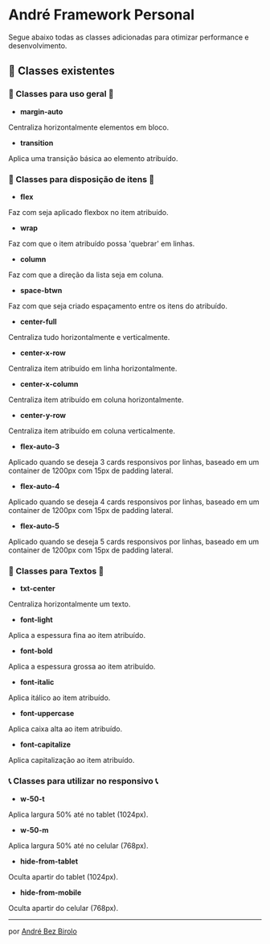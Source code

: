 # André Framework Personal

Segue abaixo todas as classes adicionadas para otimizar performance e desenvolvimento.

## 🚀 Classes existentes

### 📁 Classes para uso geral 📁

* **margin-auto**

Centraliza horizontalmente elementos em bloco.

* **transition**

Aplica uma transição básica ao elemento atribuído.

### 📜 Classes para disposição de itens 📜

* **flex**

Faz com seja aplicado flexbox no item atribuído.

* **wrap**

Faz com que o item atribuído possa 'quebrar' em linhas.

* **column**

Faz com que a direção da lista seja em coluna.

* **space-btwn**

Faz com que seja criado espaçamento entre os itens do atribuído.

* **center-full**

Centraliza tudo horizontalmente e verticalmente.

* **center-x-row**

Centraliza item atribuído em linha horizontalmente.

* **center-x-column**

Centraliza item atribuído em coluna horizontalmente.

* **center-y-row**

Centraliza item atribuído em coluna verticalmente.

* **flex-auto-3**

Aplicado quando se deseja 3 cards responsivos por linhas, baseado em um container de 1200px com 15px de padding lateral.

* **flex-auto-4**

Aplicado quando se deseja 4 cards responsivos por linhas, baseado em um container de 1200px com 15px de padding lateral.

* **flex-auto-5**

Aplicado quando se deseja 5 cards responsivos por linhas, baseado em um container de 1200px com 15px de padding lateral.

### 💬 Classes para Textos 💬

* **txt-center**

Centraliza horizontalmente um texto.

* **font-light**

Aplica a espessura fina ao item atribuído.

* **font-bold**

Aplica a espessura grossa ao item atribuído.

* **font-italic**

Aplica itálico ao item atribuído.

* **font-uppercase**

Aplica caixa alta ao item atribuído.

* **font-capitalize**

Aplica capitalização ao item atribuído.


### 📞 Classes para utilizar no responsivo 📞

* **w-50-t**

Aplica largura 50% até no tablet (1024px).

* **w-50-m**

Aplica largura 50% até no celular (768px).

* **hide-from-tablet**

Oculta apartir do tablet (1024px).

* **hide-from-mobile**

Oculta apartir do celular (768px).

---
por [André Bez Birolo](https://gist.github.com/AndreBezBirolo) 
